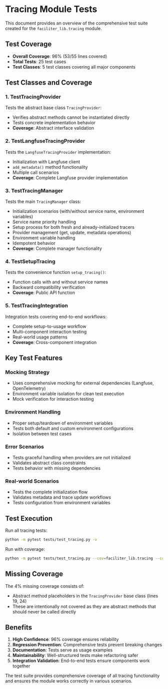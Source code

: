 # Tracing Module Tests

This document provides an overview of the comprehensive test suite created for the `faciliter_lib.tracing` module.

## Test Coverage

- **Overall Coverage**: 96% (53/55 lines covered)
- **Total Tests**: 25 test cases
- **Test Classes**: 5 test classes covering all major components

## Test Classes and Coverage

### 1. TestTracingProvider
Tests the abstract base class `TracingProvider`:
- Verifies abstract methods cannot be instantiated directly
- Tests concrete implementation behavior
- **Coverage**: Abstract interface validation

### 2. TestLangfuseTracingProvider
Tests the `LangfuseTracingProvider` implementation:
- Initialization with Langfuse client
- `add_metadata()` method functionality
- Multiple call scenarios
- **Coverage**: Complete Langfuse provider implementation

### 3. TestTracingManager
Tests the main `TracingManager` class:
- Initialization scenarios (with/without service name, environment variables)
- Service name priority handling
- Setup process for both fresh and already-initialized tracers
- Provider management (get, update, metadata operations)
- Environment variable handling
- Idempotent behavior
- **Coverage**: Complete manager functionality

### 4. TestSetupTracing
Tests the convenience function `setup_tracing()`:
- Function calls with and without service names
- Backward compatibility verification
- **Coverage**: Public API function

### 5. TestTracingIntegration
Integration tests covering end-to-end workflows:
- Complete setup-to-usage workflow
- Multi-component interaction testing
- Real-world usage patterns
- **Coverage**: Cross-component integration

## Key Test Features

### Mocking Strategy
- Uses comprehensive mocking for external dependencies (Langfuse, OpenTelemetry)
- Environment variable isolation for clean test execution
- Mock verification for interaction testing

### Environment Handling
- Proper setup/teardown of environment variables
- Tests both default and custom environment configurations
- Isolation between test cases

### Error Scenarios
- Tests graceful handling when providers are not initialized
- Validates abstract class constraints
- Tests behavior with missing dependencies

### Real-world Scenarios
- Tests the complete initialization flow
- Validates metadata and trace update workflows
- Tests configuration from environment variables

## Test Execution

Run all tracing tests:
```bash
python -m pytest tests/test_tracing.py -v
```

Run with coverage:
```bash
python -m pytest tests/test_tracing.py --cov=faciliter_lib.tracing --cov-report=term-missing
```

## Missing Coverage

The 4% missing coverage consists of:
- Abstract method placeholders in the `TracingProvider` base class (lines 19, 24)
- These are intentionally not covered as they are abstract methods that should never be called directly

## Benefits

1. **High Confidence**: 96% coverage ensures reliability
2. **Regression Prevention**: Comprehensive tests prevent breaking changes
3. **Documentation**: Tests serve as usage examples
4. **Maintainability**: Well-structured tests make refactoring safer
5. **Integration Validation**: End-to-end tests ensure components work together

The test suite provides comprehensive coverage of all tracing functionality and ensures the module works correctly in various scenarios.
